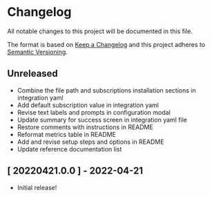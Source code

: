 # Changelog

All notable changes to this project will be documented in this file.

The format is based on [Keep a Changelog][changelog] and this project adheres
to [Semantic Versioning][semver].

## Unreleased

- Combine the file path and subscriptions installation sections in integration yaml
- Add default subscription value in integration yaml
- Revise text labels and prompts in configuration modal
- Update summary for success screen in integration yaml file
- Restore comments with instructions in README
- Reformat metrics table in README
- Add and revise setup steps and options in README
- Update reference documentation list

## [ 20220421.0.0 ] - 2022-04-21

- Initial release!

[changelog]: http://keepachangelog.com/en/1.0.0/
[semver]: http://semver.org/spec/v2.0.0.html
